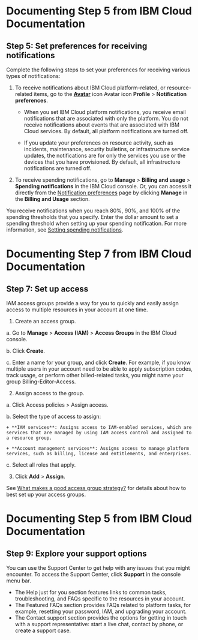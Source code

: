 # Documenting Step 5 from IBM Cloud Documentation

## Step 5: Set preferences for receiving notifications

Complete the following steps to set your preferences for receiving various types of notifications:

1. To receive notifications about IBM Cloud platform-related, or resource-related items, go to the [**Avatar**](https://cdn.pixabay.com/photo/2016/08/08/09/17/avatar-1577909_960_720.png) icon Avatar icon **Profile** > **Notification preferences**.

    + When you set IBM Cloud platform notifications, you receive email notifications that are associated with only the platform. You do not receive notifications about events that are associated with IBM Cloud services. By default, all platform notifications are turned off.

    + If you update your preferences on resource activity, such as incidents, maintenance, security bulletins, or infrastructure service updates, the notifications are for only the services you use or the devices that you have provisioned. By default, all infrastructure notifications are turned off.

1. To receive spending notifications, go to **Manage** > **Billing and usage** > **Spending notifications** in the IBM Cloud console. Or, you can access it directly from the [Notification preferences](https://cloud.ibm.com/login?redirect=%2Fuser%2Fnotifications) page by clicking **Manage** in the **Billing and Usage** section.

You receive notifications when you reach 80%, 90%, and 100% of the spending thresholds that you specify. Enter the dollar amount to set a spending threshold when setting up your spending notification. For more information, see [Setting spending notifications](https://cloud.ibm.com/docs/billing-usage?topic=billing-usage-spending).


# Documenting Step 7 from IBM Cloud Documentation

## Step 7: Set up access

IAM access groups provide a way for you to quickly and easily assign access to multiple resources in your account at one time.

1. Create an access group.

a. Go to **Manage** > **Access (IAM)** > **Access Groups** in the IBM Cloud console.

b. Click **Create**.

c. Enter a name for your group, and click **Create**. For example, if you know multiple users in your account need to be able to apply subscription codes, track usage, or perform other billed-related tasks, you might name your group Billing-Editor-Access.

2. Assign access to the group.

a. Click Access policies > Assign access.

b. Select the type of access to assign:

    + **IAM services**: Assigns access to IAM-enabled services, which are services that are managed by using IAM access control and assigned to a resource group.

    + **Account management services**: Assigns access to manage platform services, such as billing, license and entitlements, and enterprises.

c. Select all roles that apply.

3. Click **Add** > **Assign**.

See [What makes a good access group strategy?](https://cloud.ibm.com/docs/account?topic=account-account_setup#resource-group-strategy) for details about how to best set up your access groups.

# Documenting Step 5 from IBM Cloud Documentation

## Step 9: Explore your support options

You can use the Support Center to get help with any issues that you might encounter. To access the Support Center, click **Support** in the console menu bar.

* The Help just for you section features links to common tasks, troubleshooting, and FAQs specific to the resources in your account.
* The Featured FAQs section provides FAQs related to platform tasks, for example, resetting your password, IAM, and upgrading your account.
* The Contact support section provides the options for getting in touch with a support representative: start a live chat, contact by phone, or create a support case.
